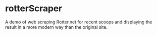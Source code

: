 # rotterScraper
A demo of web scraping Rotter.net for recent scoops and displaying the result in a more modern way than the original site.
